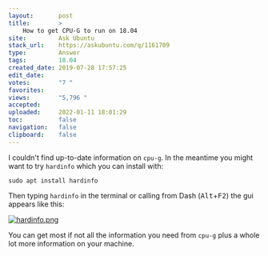 ```yaml
---
layout:       post
title:        >
    How to get CPU-G to run on 18.04
site:         Ask Ubuntu
stack_url:    https://askubuntu.com/q/1161709
type:         Answer
tags:         18.04
created_date: 2019-07-28 17:57:25
edit_date:    
votes:        "7 "
favorites:    
views:        "5,796 "
accepted:     
uploaded:     2022-01-11 18:01:29
toc:          false
navigation:   false
clipboard:    false
---
```


I couldn't find up-to-date information on `cpu-g`. In the meantime you might want to try `hardinfo` which you can install with:

``` 
sudo apt install hardinfo

```

Then typing `hardinfo` in the terminal or calling from Dash (<kbd>Alt</kbd>+<kbd>F2</kbd>) the gui appears like this:

[![hardinfo.png][1]][1]

You can get most if not all the information you need from `cpu-g` plus a whole lot more information on your machine.


  [1]: https://i.stack.imgur.com/VsWzc.png

